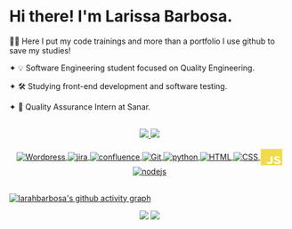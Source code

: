 
<div>
  <h1 align="left">Hi there! I'm Larissa Barbosa.</h1>
  <p align="left">🤘🏻 Here I put my code trainings and more than a portfolio I use github to save my studies!
  </a><br>
  <p align="left">✦ 💡 Software Engineering student focused on Quality Engineering.
  </a><br>
  <p align="left">✦ 🛠 Studying front-end development and software testing.
  </a><br>
  <p align="left">✦ 📍 Quality Assurance Intern at Sanar.
  </a><br><br>
</div>
<div align="center">
  <a href="https://github.com/larahbarbosa">
  <img height="150em" src="https://github-readme-stats.vercel.app/api?username=larahbarbosa&show_icons=true&theme=dracula&include_all_commits=true&count_private=true"/>
  <img height="150em" src="https://github-readme-stats.vercel.app/api/top-langs/?username=larahbarbosa&layout=compact&langs_count=7&theme=dracula"/>
</div>
<!----
<div align="center">
  <a href="https://github.com/larahbarbosa/">
    <img height="150em" src="https://github-readme-stats.vercel.app/api?username=larahbarbosa&count_private=true&include_all_commits=true&show_icons=true&theme=dracula&hide_border=false&show_owner=true"/>
    <img height="150em" src="https://github-readme-stats.vercel.app/api/top-langs/?username=larahbarbosa&theme=dracula&hide_border=false&&layout=compact"/>
  </a>------->
</div>

<div align="center" valign="top"><br>
  <img align="center" alt="Wordpress" height="30" width="40" src="https://cdn.jsdelivr.net/gh/devicons/devicon/icons/wordpress/wordpress-original.svg">
  <img align="center" alt="jira" height="30" width="40" src="https://cdn.jsdelivr.net/gh/devicons/devicon/icons/jira/jira-original-wordmark.svg">
  <img align="center" alt="confluence" height="30" width="40" src="https://cdn.jsdelivr.net/gh/devicons/devicon/icons/confluence/confluence-original-wordmark.svg">
  <img align="center" alt="Git" height="30" width="40" src="https://cdn.jsdelivr.net/gh/devicons/devicon/icons/git/git-plain-wordmark.svg">
  <img align="center" alt="python" height="30" width="40" src="https://cdn.jsdelivr.net/gh/devicons/devicon/icons/python/python-original-wordmark.svg">
  <img align="center" alt="HTML" height="30" width="40" src="https://cdn.jsdelivr.net/gh/devicons/devicon/icons/html5/html5-plain-wordmark.svg">
  <img align="center" alt="CSS" height="30" width="40" src="https://cdn.jsdelivr.net/gh/devicons/devicon/icons/css3/css3-plain-wordmark.svg">
  <img align="center" alt="Js" height="30" width="40" src="https://raw.githubusercontent.com/devicons/devicon/master/icons/javascript/javascript-plain.svg">
  <img align="center" alt="nodejs" height="30" width="40" src="https://cdn.jsdelivr.net/gh/devicons/devicon/icons/nodejs/nodejs-plain-wordmark.svg">
  
                                                                                                                                                
                                                                                                                                                 
 <!-- 
  https://devicon.dev/
  <img align="center" alt="typescript" height="30" width="40" src="https://cdn.jsdelivr.net/gh/devicons/devicon/icons/typescript/typescript-original.svgg">
  <img align="center" alt="react" height="30" width="40" src="https://cdn.jsdelivr.net/gh/devicons/devicon/icons/react/react-original-wordmark.svg">

  <img align="center" alt="mysql" height="30" width="40" src="https://cdn.jsdelivr.net/gh/devicons/devicon/icons/mysql/mysql-original.svg">
  -->

<!--   <img align="center" alt="github" height="30" width="40" src="https://raw.githubusercontent.com/devicons/devicon/master/icons/github/github-original.svg"> -->
  
</div><br>

[![larahbarbosa's github activity graph](https://activity-graph.herokuapp.com/graph?username=larahbarbosa&theme=redical)](https://github.com/larahbarbosa/github-readme-activity-graph)

<div align="center">
  <a href="https://www.linkedin.com/in/larahbarbosa/" target="_blank"><img src="https://img.shields.io/badge/-LinkedIn-%230077B5?style=for-the-badge&logo=linkedin&logoColor=white" target="_blank"></a> 
  <a href="mailto:laracontato20@gmail.com"><img src="https://img.shields.io/badge/-Gmail-%23333?style=for-the-badge&logo=gmail&logoColor=white" target="_blank"></a>
</div>

<div align="center">
  <!--------
  ![Snake animation](https://github.com/danielbped/danielbped/blob/output/github-contribution-grid-snake.svg)--->
  
</div>

